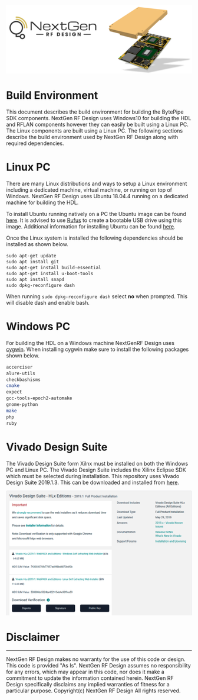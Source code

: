 ![logo](../BytePipe_Logo.png)

# Build Environment

This document describes the build environment for building the BytePipe SDK components.  NextGen RF Design uses Windows10 for building the HDL and RFLAN components however they can easily be built using a Linux PC.  The Linux components are built using a Linux PC.  The following sections describe the build environment used by NextGen RF Design along with required dependencies.

# Linux PC

There are many Linux distributions and ways to setup a Linux environment including a dedicated machine, virtual machine, or running on top of Windows.  NextGen RF Design uses Ubuntu 18.04.4 running on a dedicated machine for building the HDL.  

To install Ubuntu running natively on a PC the Ubuntu image can be found [here](http://old-releases.ubuntu.com/releases/18.04.4/ubuntu-18.04-desktop-amd64.iso).  It is advised to use [Rufus](https://rufus.ie/) to create a bootable USB drive using this image.  Additional information for installing Ubuntu can be found [here](http://old-releases.ubuntu.com/releases/18.04.4/ubuntu-18.04-desktop-amd64.iso).  


Once the Linux system is installed the following dependencies should be installed as shown below.

```
sudo apt-get update
sudo apt install git
sudo apt-get install build-essential
sudo apt-get install u-boot-tools 
sudo apt install snapd
sudo dpkg-reconfigure dash
```

When running `sudo dpkg-reconfigure dash` select **no** when prompted.  This will disable dash and enable bash.

# Windows PC

For building the HDL on a Windows machine NextGenRF Design uses [cygwin](https://cygwin.com/install.html).  When installing cygwin make sure to install the following packages shown below.

```bash
accerciser
alure-utils
checkbashisms
cmake
expect
gcc-tools-epoch2-automake
gnome-python
make
php
ruby
```

# Vivado Design Suite

The Vivado Design Suite form Xilnx must be installed on both the Windows PC and Linux PC.  The Vivado Design Suite includes the Xilinx Eclipse SDK which must be selected during installation.  This repository uses Vivado Design Suite 2019.1.3.  This can be downloaded and installed from [here](https://www.xilinx.com/support/download/index.html/content/xilinx/en/downloadNav/vivado-design-tools/archive.html).  

![vivado_2019.1_download](vivado_2019_1_download.png)


# Disclaimer
----------------------
NextGen RF Design makes no warranty for the use of this code or design. This code is provided  "As Is". NextGen RF Design assumes no responsibility for
any errors, which may appear in this code, nor does it make a commitment to update the information contained herein. NextGen RF Design specifically
disclaims any implied warranties of fitness for a particular purpose.
Copyright(c) NextGen RF Design
All rights reserved.

